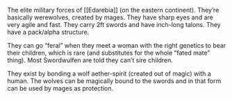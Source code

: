 The elite military forces of [[Edarebia]] (on the eastern continent). They’re basically werewolves, created by mages. They have sharp eyes and are very agile and fast. They carry 2ft swords and have inch-long talons. They have a pack/alpha structure. 

They can go “feral” when they meet a woman with the right genetics to bear their children, which is rare (and substitutes for the whole “fated mate” thing). Most Swordwulfen are told they can’t sire children. 

They exist by bonding a wolf aether-spirit (created out of magic) with a human. The wolves can be magically bound to the swords and in that form can be used by mages as protection. 